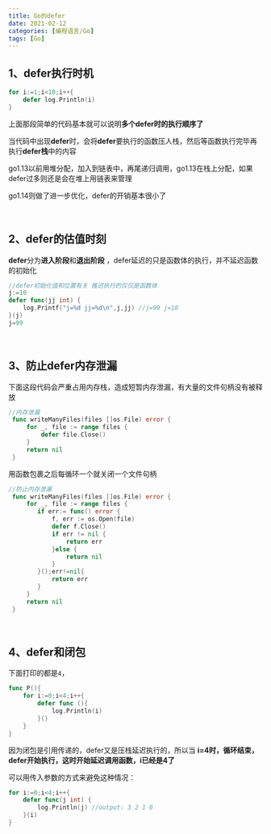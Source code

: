 ```yaml
---
title: Go的defer
date: 2021-02-12
categories: [编程语言/Go]
tags: [Go]
---
```


## 1、defer执行时机

```go
for i:=1;i<10;i++{
    defer log.Println(i)
}
```

上面那段简单的代码基本就可以说明**多个defer时的执行顺序了**

当代码中出现**defer**时，会将**defer**要执行的函数压人栈，然后等函数执行完毕再执行**defer栈**中的内容

go1.13以前用堆分配，加入到链表中，再尾递归调用，go1.13在栈上分配，如果defer过多则还是会在堆上用链表来管理

go1.14则做了进一步优化，defer的开销基本很小了

​    

## 2、defer的估值时刻

**defer**分为**进入阶段**和**退出阶段** ，defer延迟的只是函数体的执行，并不延迟函数的初始化

```go
//defer初始化值和位置有关 推迟执行的仅仅是函数体
j:=10
defer func(jj int) {
    log.Printf("j=%d jj=%d\n",j,jj) //j=99 j=10
}(j)
j=99
```

​    

## 3、防止defer内存泄漏

下面这段代码会严重占用内存栈，造成短暂内存泄漏，有大量的文件句柄没有被释放

```go
//内存泄漏
 func writeManyFiles(files []os.File) error {
	 for _, file := range files {
         defer file.Close()
	 }
	 return nil
 }
```

用函数包裹之后每循环一个就关闭一个文件句柄

```go
//防止内存泄漏
 func writeManyFiles(files []os.File) error {
	 for _, file := range files {
	 	if err:= func() error {
			f, err := os.Open(file)
			defer f.Close()
			if err != nil {
				return err
			}else {
				return nil
			}
		}();err!=nil{
			return err
		}
	 }
	 return nil
 }
```

​    

## 4、defer和闭包

下面打印的都是`4`，

```go
func P(){
	for i:=0;i<4;i++{
		defer func (){
			log.Println(i)
		}()
	}
}
```

因为闭包是引用传递的，defer又是压栈延迟执行的，所以当  **i=4时，循环结束，defer开始执行，这时开始延迟调用函数，i已经是4了**

可以用传入参数的方式来避免这种情况：

```go
for i:=0;i<4;i++{
    defer func(j int) {
        log.Println(j) //output: 3 2 1 0
    }(i)
}
```